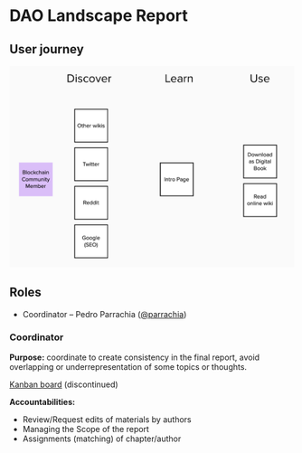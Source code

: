 # DAO Landscape Report

## User journey

![](.gitbook/assets/image.png)



## Roles

* Coordinator – Pedro Parrachia \([@parrachia](https://twitter.com/parrachia)\)

### Coordinator

**Purpose:** coordinate to create consistency in the final report, avoid overlapping or underrepresentation of some topics or thoughts.

[Kanban board](https://trello.com/b/FN6VTD0r) \(discontinued\)

**Accountabilities:**

* Review/Request edits of materials by authors
* Managing the Scope of the report
* Assignments \(matching\) of chapter/author

